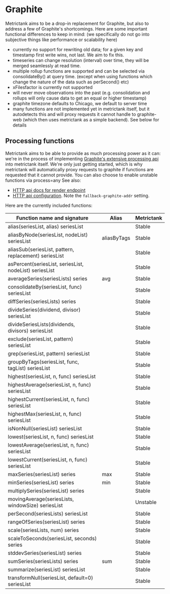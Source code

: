 # Graphite

Metrictank aims to be a drop-in replacement for Graphite, but also to address a few of Graphite's shortcomings.
Here are some important functional differences to keep in mind:
(we specifically do not go into subjective things like performance or scalability here)

* currently no support for rewriting old data; for a given key and timestamp first write wins, not last. We aim to fix this.
* timeseries can change resolution (interval) over time, they will be merged seamlessly at read time.
* multiple rollup functions are supported and can be selected via consolidateBy() at query time. (except when using functions which change the nature of the data such as perSecond() etc)
* xFilesfactor is currently not supported
* will never move observations into the past (e.g. consolidation and rollups will only cause data to get an equal or higher timestamp)
* graphite timezone defaults to Chicago, we default to server time
* many functions are not implemented yet in metrictank itself, but it autodetects this and will proxy requests it cannot handle to graphite-web
  (which then uses metrictank as a simple backend).  See below for details



## Processing functions

Metrictank aims to be able to provide as much processing power as it can: we're in the process
of implementing [Graphite's extensive processing api](http://graphite.readthedocs.io/en/latest/functions.html) into metrictank itself.
We're only just getting started, which is why metrictank will automatically proxy requests to graphite if functions are requested
that it cannot provide. You can also choose to enable unstable functions via process=any
See also:
* [HTTP api docs for render endpoint](https://github.com/grafana/metrictank/blob/master/docs/http-api.md#graphite-query-api)
* [HTTP api configuration](https://github.com/grafana/metrictank/blob/master/docs/config.md#http-api).  Note the `fallback-graphite-addr` setting.

Here are the currently included functions:

| Function name and signature                            | Alias       | Metrictank |
| ------------------------------------------------------ | ----------- | ---------- |
| alias(seriesList, alias) seriesList                    |             | Stable     |
| aliasByNode(seriesList, nodeList) seriesList           | aliasByTags | Stable     |
| aliasSub(seriesList, pattern, replacement) seriesList  |             | Stable     |
| asPercent(seriesList, seriesList, nodeList) seriesList |             | Stable     |
| averageSeries(seriesLists) series                      | avg         | Stable     |
| consolidateBy(seriesList, func) seriesList             |             | Stable     |
| diffSeries(seriesLists) series                         |             | Stable     |
| divideSeries(dividend, divisor) seriesList             |             | Stable     |
| divideSeriesLists(dividends, divisors) seriesList      |             | Stable     |
| exclude(seriesList, pattern) seriesList                |             | Stable     |
| grep(seriesList, pattern) seriesList                   |             | Stable     |
| groupByTags(seriesList, func, tagList) seriesList      |             | Stable     |
| highest(seriesList, n, func) seriesList               |             | Stable     |
| highestAverage(seriesList, n, func) seriesList        |             | Stable     |
| highestCurrent(seriesList, n, func) seriesList        |             | Stable     |
| highestMax(seriesList, n, func) seriesList            |             | Stable     |
| isNonNull(seriesList) seriesList                      |             | Stable     |
| lowest(seriesList, n, func) seriesList                |             | Stable     |
| lowestAverage(seriesList, n, func) seriesList         |             | Stable     |
| lowestCurrent(seriesList, n, func) seriesList         |             | Stable     |
| maxSeries(seriesList) series                           | max         | Stable     |
| minSeries(seriesList) series                           | min         | Stable     |
| multiplySeries(seriesList) series                      |             | Stable     |
| movingAverage(seriesLists, windowSize) seriesList      |             | Unstable   |
| perSecond(seriesLists) seriesList                      |             | Stable     |
| rangeOfSeries(seriesList) series                       |             | Stable     |
| scale(seriesLists, num) series                         |             | Stable     |
| scaleToSeconds(seriesList, seconds) series             |             | Stable     |
| stddevSeries(seriesList) series                        |             | Stable     |
| sumSeries(seriesLists) series                          | sum         | Stable     |
| summarize(seriesList) seriesList                       |             | Stable     |
| transformNull(seriesList, default=0) seriesList        |             | Stable     |
